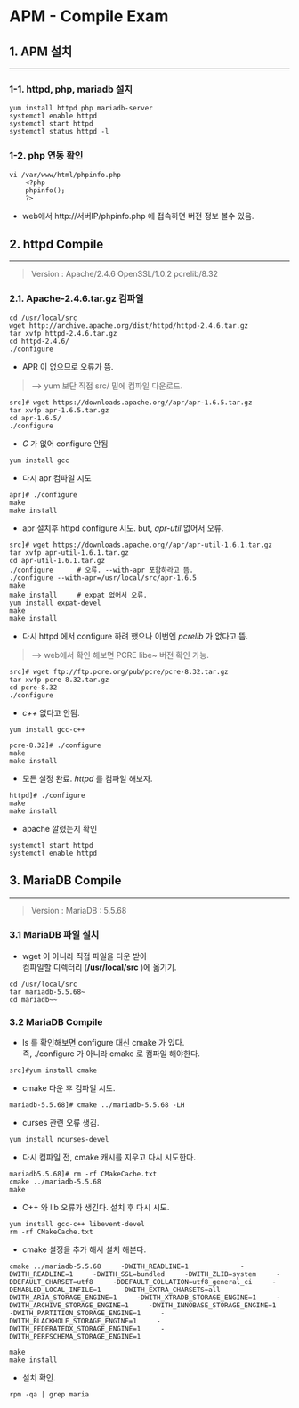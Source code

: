 APM - Compile Exam
==========================

## 1. APM 설치
--------

### 1-1. httpd, php, mariadb 설치
 ```linux
yum install httpd php mariadb-server
systemctl enable httpd
systemctl start httpd
systemctl status httpd -l
```
### 1-2. php 연동 확인
```linux
vi /var/www/html/phpinfo.php
    <?php
    phpinfo();
    ?>
```
- web에서 http://서버IP/phpinfo.php  에 접속하면 버전 정보 볼수 있음.

## 2. httpd Compile
---

> Version : Apache/2.4.6  OpenSSL/1.0.2 pcrelib/8.32 

### 2.1. Apache-2.4.6.tar.gz 컴파일
```linux
cd /usr/local/src
wget http://archive.apache.org/dist/httpd/httpd-2.4.6.tar.gz
tar xvfp httpd-2.4.6.tar.gz
cd httpd-2.4.6/
./configure
```
- APR 이 없으므로 오류가 뜸.  
>--> yum 보단 직접 src/ 밑에 컴파일 다운로드.
```linux
src]# wget https://downloads.apache.org//apr/apr-1.6.5.tar.gz
tar xvfp apr-1.6.5.tar.gz
cd apr-1.6.5/
./configure
```
- _C_ 가 없어 configure 안됨
```linux
yum install gcc
```
- 다시 apr 컴파일 시도
```linux
apr]# ./configure
make
make install
```
- apr 설치후 httpd configure 시도. but, _apr-util_ 없어서 오류.
```linux
src]# wget https://downloads.apache.org//apr/apr-util-1.6.1.tar.gz
tar xvfp apr-util-1.6.1.tar.gz
cd apr-util-1.6.1.tar.gz
./configure      # 오류. --with-apr 포함하라고 뜸.
./configure --with-apr=/usr/local/src/apr-1.6.5
make
make install     # expat 없어서 오류.
yum install expat-devel
make
make install
```
- 다시 httpd 에서 configure 하려 했으나 이번엔 _pcrelib_ 가 없다고 뜸.
> --> web에서 확인 해보면 PCRE libe~ 버전 확인 가능.
```linux
src]# wget ftp://ftp.pcre.org/pub/pcre/pcre-8.32.tar.gz
tar xvfp pcre-8.32.tar.gz
cd pcre-8.32
./configure
```
- _c++_ 없다고 안됨.
```linux
yum install gcc-c++
```
```linux
pcre-8.32]# ./configure
make
make install
```
- 모든 설정 완료. _httpd_ 를 컴파일 해보자.
```linux
httpd]# ./configure
make
make install
```
- apache 깔렸는지 확인
```linux
systemctl start httpd
systemctl enable httpd
```
## 3. MariaDB Compile
---

> Version : MariaDB : 5.5.68

### 3.1 MariaDB 파일 설치

- wget 이 아니라 직접 파일을 다운 받아   
  컴파일할 디렉터리 (__/usr/local/src__ )에 옮기기.

```linux
cd /usr/local/src
tar mariadb-5.5.68~
cd mariadb~~
```

### 3.2 MariaDB Compile

- ls 를 확인해보면 configure 대신 cmake 가 있다.  
  즉, ./configure 가 아니라 cmake 로 컴파일 해야한다.

```linux
src]#yum install cmake
```
- cmake 다운 후 컴파일 시도.

```linux
mariadb-5.5.68]# cmake ../mariadb-5.5.68 -LH
```

- curses 관련 오류 생김.

```linux
yum install ncurses-devel
```

- 다시 컴파일 전, cmake 캐시를 지우고 다시 시도한다.
```linux
mariadb5.5.68]# rm -rf CMakeCache.txt
cmake ../mariadb-5.5.68
make
```

- C++ 와 lib  오류가 생긴다. 설치 후 다시 시도.

```linux
yum install gcc-c++ libevent-devel
rm -rf CMakeCache.txt
```

- cmake 설정을 추가 해서 설치 해본다.
```linux
cmake ../mariadb-5.5.68     -DWITH_READLINE=1             -DWITH_READLINE=1     -DWITH_SSL=bundled     -DWITH_ZLIB=system     -DDEFAULT_CHARSET=utf8     -DDEFAULT_COLLATION=utf8_general_ci     -DENABLED_LOCAL_INFILE=1     -DWITH_EXTRA_CHARSETS=all     -DWITH_ARIA_STORAGE_ENGINE=1     -DWITH_XTRADB_STORAGE_ENGINE=1     -DWITH_ARCHIVE_STORAGE_ENGINE=1     -DWITH_INNOBASE_STORAGE_ENGINE=1     -DWITH_PARTITION_STORAGE_ENGINE=1     -DWITH_BLACKHOLE_STORAGE_ENGINE=1     -DWITH_FEDERATEDX_STORAGE_ENGINE=1     -DWITH_PERFSCHEMA_STORAGE_ENGINE=1
```

```linux
make
make install
```

- 설치 확인.

```linux
rpm -qa | grep maria
```